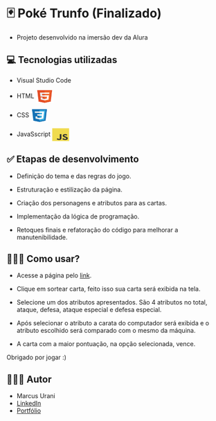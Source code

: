# 🃏 Poké Trunfo (Finalizado)

- Projeto desenvolvido na imersão dev da Alura

## 💻 Tecnologias utilizadas

- Visual Studio Code

- HTML <img align="center" alt="Marcus-HTML" height="30" width="40" src="https://raw.githubusercontent.com/devicons/devicon/master/icons/html5/html5-original.svg">

- CSS <img align="center" alt="Marcus-HTML" height="30" width="40" src="https://raw.githubusercontent.com/devicons/devicon/master/icons/css3/css3-original.svg">

- JavaSscript <img align="center" alt="Marcus-JS" height="30" width="40" src="https://raw.githubusercontent.com/devicons/devicon/master/icons/javascript/javascript-original.svg">

## ✅ Etapas de desenvolvimento

- Definição do tema e das regras do jogo.

- Estruturação e estilização da página.

- Criação dos personagens e atributos para as cartas.

- Implementação da lógica de programação.

- Retoques finais e refatoração do código para melhorar a manutenibilidade.

## 👨🏻‍💻 Como usar?

- Acesse a página pelo [link](https://pokemontrunfo.netlify.app).

- Clique em sortear carta, feito isso sua carta será exibida na tela.

- Selecione um dos atributos apresentados. São 4 atributos no total, ataque, defesa, ataque especial e defesa especial.

- Após selecionar o atributo a carata do computador será exibida e o atributo escolhido será comparado com o mesmo da máquina.

- A carta com a maior pontuação, na opção selecionada, vence.

Obrigado por jogar :)

## 🙋🏻‍♂️ Autor

- Marcus Urani
- [LinkedIn](https://linkedin.com/in/marcusurani)
- [Portfólio](https://marcusurani.netlify.app)
